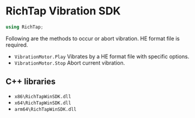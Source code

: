 # RichTap Vibration SDK

```csharp
using RichTap;
```

Following are the methods to occur or abort vibration. HE format file is required.

- `VibrationMotor.Play` Vibrates by a HE format file with specific options.
- `VibrationMotor.Stop` Abort current vibration.

## C++ libraries

- `x86\RichTapWinSDK.dll`
- `x64\RichTapWinSDK.dll`
- `arm64\RichTapWinSDK.dll`
